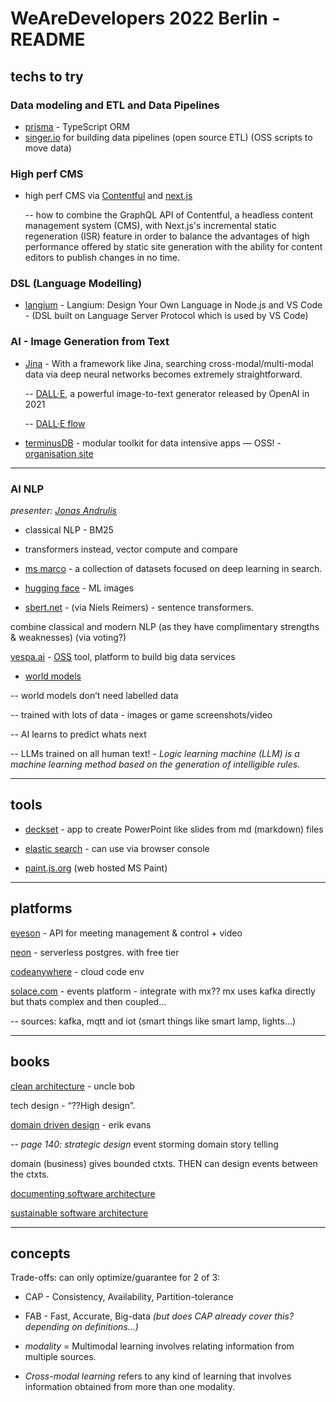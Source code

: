 # WeAreDevelopers 2022 Berlin - README

## techs to try

### Data modeling and ETL and Data Pipelines

- [prisma](https://www.prisma.io/typescript) - TypeScript ORM
- [singer.io](https://www.singer.io/) for building data pipelines (open source ETL) (OSS scripts to move data)

### High perf CMS

- high perf CMS via [Contentful](https://www.contentful.com/pricing/) and [next.js](https://nextjs.org/)

  -- how to combine the GraphQL API of Contentful, a headless content management system (CMS), with Next.js's incremental static regeneration (ISR) feature in order to balance the advantages of high performance offered by static site generation with the ability for content editors to publish changes in no time.

### DSL (Language Modelling)

- [langium](https://github.com/langium/langium) - Langium: Design Your Own Language in Node.js and VS Code - (DSL built on Language Server Protocol which is used by VS Code)

### AI - Image Generation from Text

- [Jina](https://github.com/jina-ai/jina) - With a framework like Jina, searching cross-modal/multi-modal data via deep neural networks becomes extremely straightforward.

  -- [DALL&middot;E](https://openai.com/blog/dall-e/), a powerful image-to-text generator released by OpenAI in 2021

  -- [DALL&middot;E flow](https://github.com/jina-ai/dalle-flow/)

- [terminusDB](https://github.com/terminusdb/terminusdb) - modular toolkit for data intensive apps — OSS! - [organisation site](https://terminusdb.com)

---

### AI NLP

_presenter: [Jonas Andrulis](https://de.linkedin.com/in/jonasandrulis)_

- classical NLP - BM25

- transformers instead, vector compute and compare
- [ms marco](https://microsoft.github.io/msmarco/) - a collection of datasets focused on deep learning in search.
- [hugging face](https://huggingface.co/) - ML images
- [sbert.net](https://sbert.net/) - (via Niels Reimers) - sentence transformers.

combine classical and modern NLP (as they have complimentary strengths & weaknesses) (via voting?)

[vespa.ai](https://vespa.ai/) - [OSS](https://github.com/vespa-engine) tool, platform to build big data services

- [world models](worldmodels.github.io)

-- world models don’t need labelled data

-- trained with lots of data - images or game screenshots/video

-- AI learns to predict whats next

-- LLMs trained on all human text! - _Logic learning machine (LLM) is a machine learning method based on the generation of intelligible rules._

---

## tools

- [deckset](https://www.deckset.com/) - app to create PowerPoint like slides from md (markdown) files

- [elastic search](https://www.elastic.co/) - can use via browser console

- [paint.js.org](https://paint.js.org/) (web hosted MS Paint)

---

## platforms

[eyeson](https://eyeson-team.github.io/api/getting-started/) - API for meeting management & control + video

[neon](https://neon.tech/) - serverless postgres. with free tier

[codeanywhere](https://codeanywhere.com/) - cloud code env

[solace.com](https://www.solace.dev/) - events platform - integrate with mx?? mx uses kafka directly but thats complex and then coupled…

-- sources: kafka, mqtt and iot (smart things like smart lamp, lights...)

---

## books

[clean architecture](https://www.amazon.nl/Clean-Architecture-Craftsmans-Software-Structure/dp/0134494164/ref=asc_df_0134494164/) - uncle bob

tech design - “??High design”.

[domain driven design](https://www.bol.com/nl/nl/p/domain-driven-design/1001004001984629/) - erik evans

-- _page 140: strategic design_
event storming
domain story telling

domain (business) gives bounded ctxts. THEN can design events between the ctxts.

[documenting software architecture](https://www.amazon.nl/Documenting-Software-Architectures-Views-Beyond/dp/0321552687/ref=asc_df_0321552687/)

[sustainable software architecture](https://sustainable-software-architecture.com/)

---

## concepts

Trade-offs: can only optimize/guarantee for 2 of 3:

- CAP - Consistency, Availability, Partition-tolerance
- FAB - Fast, Accurate, Big-data _(but does CAP already cover this? depending on definitions...)_

- _modality_ = Multimodal learning involves relating information from multiple sources.

- _Cross-modal learning_ refers to any kind of learning that involves information obtained from more than one modality.
